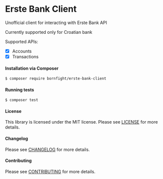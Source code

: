 Erste Bank Client
================

Unofficial client for interacting with Erste Bank API

Currently supported only for Croatian bank

Supported APIs:
- [x] Accounts
- [x] Transactions

#### Installation via Composer
``` bash
$ composer require bornfight/erste-bank-client
```

#### Running tests
``` bash
$ composer test
```

#### License
This library is licensed under the MIT license. Please see [LICENSE](LICENSE.md) for more details.

#### Changelog
Please see [CHANGELOG](CHANGELOG.md) for more details.

#### Contributing
Please see [CONTRIBUTING](CONTRIBUTING.md) for more details.
